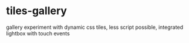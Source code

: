 # tiles-gallery
gallery experiment with dynamic css tiles, less script possible, integrated lightbox with touch events
